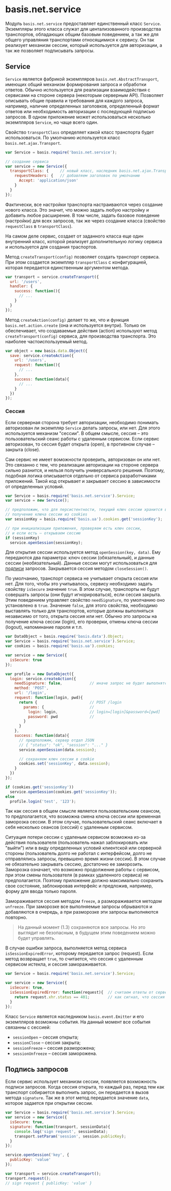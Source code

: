 # basis.net.service

Модуль `basis.net.service` предоставляет единственный класс `Service`. Экземпляры этого класса служат для центализованного производства транспортов, обладающих общим базовым поведением, а так же для общего управляния транспортами относящимися к сервису. Он так реализует механизм сессии, который используется для авторизации, а так же позволяет подписывать запросы.

## Service

`Service` является фабрикой экземпляров `basis.net.AbstractTransport`, имеющих общий механизм формирования запроса и обработки ответов. Обычно используется для реализации взаимодействия с сервисами на стороне сервера (некоторым серверным API). Позволяет описывать общие правила и требования для каждого запроса, например, наличие определенных заголовков, определенный формат ответов или необходимость авторизации с последующей подписью запросов. В одном приложение может использоваться несколько экземпляров `Service`, но чаще всего один.

Свойство `transportClass` определяет какой класс транспорта будет использоваться. По умолчанию иcпользуется класс `basis.net.ajax.Transport`.

```js
var Service = basis.require('basis.net.service');

// создание сервиса
var service = new Service({
  transportClass: {     // новый класс, наследник basis.net.ajax.Transport
    requestHeaders: {   // добавляем заголовок по умолчанию
      Accept: 'application/json'
    }
  }
});
```

Фактически, все настройки транспорта настраиваются через создание нового класса. Это значит, что можно задать любую настройку и добавить любое расширение. В том числе, задать базовое поведение (настройки) для всех запросов, так же через создание класса (свойство `requestClass` в `transportClass`).

На самом деле сервис, создает от заданного класса еще один внутренний класс, которой реализует дополнительную логику сервиса и используется для создания траспортов.

Метод `createTransport(config)` позволяет создать транспорт сервиса. При этом создается экземпляр `transportClass` с конфигурацией, которая передается единственным аргументом метода.

```js
var transport = service.createTransport({
  url: '/users',
  handler: {
    success: function(){
      // ...
    }
  }
});
```

Метод `createAction(config)` делает то же, что и функция `basis.net.action.create` (она и используется внутри). Только он обеспечивает, что создаваемые действия (action) используют метод `createTransport(config)` сервиса, для производства транспорта. Это наиболее частоиспользуемый метод.

```js
var object = new basis.data.Object({
  save: service.createAction({
    url: '/users',
    request: function(){
      // ...
    },
    success: function(data){
      // ...
    }
  })
});
```

### Сессия

Если серверная сторона требует авторизации, необходимо понимать авторизован ли экземпляр `Service` делать запросы, или нет. Для этого используется механизм "сессии". В общем смысле, сессия – это пользовательский сеанс работы с удаленным сервисом. Если сервис авторизован, то сессия будет открыта (open), в противном случае – закрыта (close).

Сам сервис не имеет воможности проверить, авторизован он или нет. Это связанно с тем, что реализации авторизации на стороне сервера сильно разнится, и нельзя получить универсального решения. Поэтому, подобная логика описывается отдельно от сервиса разработчиками приложений. Такой код открывает и закрывает сессию в зависимости от определенных условий.

```js
var Service = basis.require('basis.net.service').Service;
var service = new Service();

// предположим, что для персистентности, текущий ключ сессии хранится в cookie
// получение ключа сессии из cookies
var sessionKey = basis.require('basis.ua').cookies.get('sessionKey');

// при инициализации приложения, проверяем есть ключ сессии,
// и если есть – открываем сессию
if (sessionKey)
  service.openSession(sessionKey);
```

Для открытия сессии используется метод `openSession(key, data)`. Ему передаются два параметра: ключ сессии (обязательный), и данные сессии (необязательный). Данные сессии могут использоваться для [подписи]() запросов. Закрывается сессия методом `closeSession()`.

По умолчанию, транспорт сервиса не учитывает открыта сессия или нет. Для того, чтобы это учитывалось, сервису необходимо задать свойству `isSecure` значение `true`. В этом случае, транспорты не будут совершать запросы (они будут игнорироваться), если сессия закрыта. Этим поведением управляет свойство `needSignature`, по умолчанию оно установлено в `true`. Значение `false`, для этого свойства, необходимо выставлять только для транспортов, которые должны выполняться независимо от того, открыта сессия или нет. Обычно это запросы на получение ключа сессии (login), его проверки, отмены ключа сессии (logout), напоминание пароля и т.п.

```js
var DataObject = basis.require('basis.data').Object;
var Service = basis.require('basis.net.service').Service;
var cookies = basis.require('basis.ua').cookies;

var service = new Service({
  isSecure: true
});

var profile = new DataObject({
  login: service.createAction({
    needSignature: false,            // иначе запрос не будет выполнятся
    method: 'POST',
    url: '/login',
    request: function(login, pwd){
      return {                       // POST /login
        params: {                    //
          login: login,              // login=[login]&password=[pwd]
          password: pwd              //
        }
      }
    },
    success: function(data){
      // предположим, сервер отдал JSON
      // { "status": "ok", "session": "..." }
      service.openSession(data.session);

      // сохраняем ключ сессии в cookie
      cookies.set('sessionKey', data.session);
    }
  })
});

if (cookies.get('sessionKey'))
  service.openSession(cookies.get('sessionKey'));
else
  profile.login('test', '123');
```

Так как сессия в общем смысле является пользовательским сеансом, то предполагается, что возможна смена ключа сессии или временная заморозка сессии. В этом случае, пользовательский сеанс включает в себя несколько сеансов (сессий) с удаленным сервисом.

Ситуация потери сессии с удаленым сервисом возможна из-за действия пользователя (пользователь нажал заблокировать или "выйти") или в виду определенных условий клиентской или серверной стороны (пользователь долго не работал с интерфейсом, долго не отправлялись запросы, превышено время жизни сессии). В этом случае не обязательно закрывать сессию, достаточно ее заморозить. Заморозка означает, что возможно продолжение работы с сервисом, при этом смены пользователя (в рамках удаленного сервиса) не предполагается. Поэтому приложение должно максимально сохранить свое состояние, заблокировав интерфейс и предложив, например, форму для ввода только пароля.

Замораживается сессия методом `freeze`, а размораживается методом `unfreeze`. При заморозке все выполняемые запросы обрываются и добавляются в очередь, а при разморозке эти запросы выполняются повторно.

> На данный момент (1.3) сохраняются все запросы. Но это выглядит не безопасным, в будущем этим поведением можно будет управлять.

В случае ошибки запроса, выполняется метод сервиса `isSessionExpiredError`, которому передается запрос (request). Если метод возвращает `true`, то считается, что сессия с удаленным сервисом истекла, и сессия замораживается.

```js
var Service = basis.require('basis.net.service').Service;

var service = new Service({
  isSecure: true,
  isSessionExpiredError: function(request){  // считаем ответы от сервера с кодом 401,
    return request.xhr.status == 401;        // как сигнал, что сессия устарела
  }
});
```

Класс `Service` является наследником `basis.event.Emitter` и его экземпляров возможны события. На данный момент все события связанны с сессией:

- `sessionOpen` – сессия открыта;
- `sessionClose` – сессия закрыта;
- `sessionFreeze` – сессия разморожена;
- `sessionUnfreeze` – сессия заморожена.

## Подпись запросов

Если сервис использует механизм сессии, появляется вохможность подписи запросов. Когда сессия открыта, то каждый раз, перед тем как транспорт собирается выполнить запрос, он передается в вызов метода `signature`. Так же в этот метод передается значение `data`, которое задается при открытии сессии.

```js
var Service = basis.require('basis.net.service').Service;
var service = new Service({
  isSecure: true,
  signature: function(transport, sessionData){
    console.log('sign request', sessionData);
    transport.setParam('session', session.publicKey);
  }
});

service.openSession('key', {
  publicKey: 'value'
});

var transport = service.createTransport();
transport.request();
// sign request { publicKey: 'value' }
```
